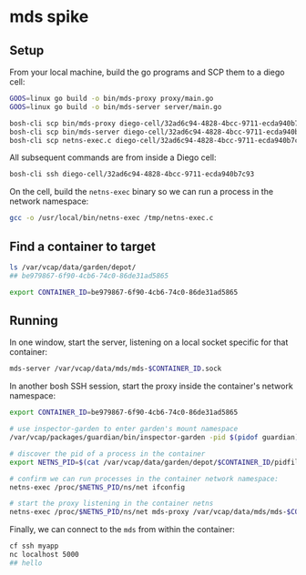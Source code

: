 # mds spike

## Setup
From your local machine, build the go programs and SCP them to a diego cell:

```bash
GOOS=linux go build -o bin/mds-proxy proxy/main.go
GOOS=linux go build -o bin/mds-server server/main.go

bosh-cli scp bin/mds-proxy diego-cell/32ad6c94-4828-4bcc-9711-ecda940b7c93:/usr/local/bin/
bosh-cli scp bin/mds-server diego-cell/32ad6c94-4828-4bcc-9711-ecda940b7c93:/usr/local/bin/
bosh-cli scp netns-exec.c diego-cell/32ad6c94-4828-4bcc-9711-ecda940b7c93:/tmp
```

All subsequent commands are from inside a Diego cell:
```bash
bosh-cli ssh diego-cell/32ad6c94-4828-4bcc-9711-ecda940b7c93
```

On the cell, build the `netns-exec` binary so we can run a process in the network namespace:
```bash
gcc -o /usr/local/bin/netns-exec /tmp/netns-exec.c
```

## Find a container to target
```bash
ls /var/vcap/data/garden/depot/
## be979867-6f90-4cb6-74c0-86de31ad5865

export CONTAINER_ID=be979867-6f90-4cb6-74c0-86de31ad5865
```

## Running
In one window, start the server, listening on a local socket specific for that container:
```bash
mds-server /var/vcap/data/mds/mds-$CONTAINER_ID.sock
```

In another bosh SSH session, start the proxy inside the container's network namespace:
```bash
export CONTAINER_ID=be979867-6f90-4cb6-74c0-86de31ad5865

# use inspector-garden to enter garden's mount namespace
/var/vcap/packages/guardian/bin/inspector-garden -pid $(pidof guardian) /bin/bash

# discover the pid of a process in the container
export NETNS_PID=$(cat /var/vcap/data/garden/depot/$CONTAINER_ID/pidfile)

# confirm we can run processes in the container network namespace:
netns-exec /proc/$NETNS_PID/ns/net ifconfig

# start the proxy listening in the container netns
netns-exec /proc/$NETNS_PID/ns/net mds-proxy /var/vcap/data/mds/mds-$CONTAINER_ID.sock
```

Finally, we can connect to the `mds` from within the container:

```bash
cf ssh myapp
nc localhost 5000
## hello
```
